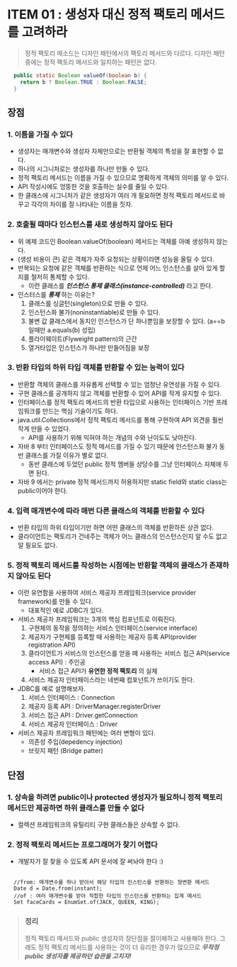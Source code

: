 # ITEM 01 : 생성자 대신 정적 팩토리 메서드를 고려하라

> 정적 팩토리 메소드는 디자인 패턴에서의 팩토리 메서드와 다르다. 디자인 패턴중에는 정적 팩토리 메서드와 일치하는 패턴은 없다.
  
```java
  public static Boolean valueOf(boolean b) {
    return b ? Boolean.TRUE : Boolean.FALSE;
  }
```

## 장점
  
### 1. 이름을 가질 수 있다  

- 생성자는 매개변수와 생성자 자체만으로는 반환될 객체의 특성을 잘 표현할 수 없다.
- 하나의 시그니처로는 생성자를 하나만 만들 수 있다.
- 정적 팩토리 메서드는 이름을 가질 수 있으므로 명확하게 객체의 의미를 알 수 있다.
- API 작성시에도 엉뚱한 것을 호출하는 실수를 줄일 수 있다.
- 한 클래스에 시그니처가 같은 생성자가 여러 개 필요하면 정적 팩토리 메서드로 바꾸고 각각의 차이를 잘 나타내는 이름을 짓자.  
  
### 2. 호출될 때마다 인스턴스를 새로 생성하지 않아도 된다  
  
- 위 예제 코드인 Boolean.valueOf(boolean) 메서드는 객체를 아예 생성하지 않는다.
- (생성 비용이 큰) 같은 객체가 자주 요청되는 상황이라면 성능을 올릴 수 있다.
- 반복되는 요청에 같은 객체를 반환하는 식으로 언제 어느 인스턴스를 살아 있게 할지를 철저히 통제할 수 있다.
  - 이런 클래스를 ***인스턴스 통제 클래스(instance-controlled)*** 라고 한다.
- 인스터스를 ***통제*** 하는 이유는?
  1. 클래스를 싱글턴(singleton)으로 만들 수 있다.
  2. 인스턴스화 불가(noninstantiable)로 만들 수 있다.
  3. 불변 값 클래스에서 동치인 인스턴스가 단 하나뿐임을 보장할 수 있다. (a==b 일때만 a.equals(b) 성립)
  4. 플라이웨이트(Flyweight pattern)의 근간
  5. 열거타입은 인스턴스가 하나만 만들어짐을 보장
  
### 3. 반환 타입의 하위 타입 객체를 반환할 수 있는 능력이 있다  
  
- 반환할 객체의 클래스를 자유롭게 선택할 수 있는 엄청난 유연성을 가질 수 있다.
- 구현 클래스를 공개하지 않고 객체를 반환할 수 있어 API를 작게 유지할 수 있다.
- 인터페이스를 정적 팩토리 메서드의 반환 타입으로 사용하는 인터페이스 기반 프레임워크를 만드는 핵심 기술이기도 하다.
- java.util.Collections에서 정적 팩토리 메서드를 통해 구현하여 API 외견을 훨씬 작게 만들 수 있었다.
  - API를 사용하기 위해 익혀야 하는 개념의 수와 난이도도 낮아진다.
- 자바 8 부터 인터페이스도 정적 메서드를 가질 수 있기 때문에 인스턴스화 불가 동반 클래스를 가질 이유가 별로 없다.
  - 동반 클래스에 두었던 public 정적 멤버들 상당수를 그냥 인터페이스 자체에 두면 된다.
- 자바 9 에서는 private 정적 메서드까지 허용하지만 static field와 static class는 public이어야 한다.

### 4. 입력 매개변수에 따라 매번 다른 클래스의 객체를 반환할 수 있다  
  
- 반환 타입의 하위 타입이기만 하면 어떤 클래스의 객체를 반환하든 상관 없다.
- 클라이언트는 팩토리가 건네주는 객체가 어느 클래스의 인스턴스인지 알 수도 없고 알 필요도 없다.  

### 5. 정적 팩토리 메서드를 작성하는 시점에는 반환할 객체의 클래스가 존재하지 않아도 된다
  
- 이런 유연함을 사용하여 서비스 제공자 프레임워크(service provider framework)를 만들 수 있다.
  - 대표적인 예로 JDBC가 있다.
- 서비스 제공자 프레임워크는 3개의 핵심 컴포넌트로 이뤄진다.
  1. 구현체의 동작을 정의하는 서비스 인터페이스(service interface)
  2. 제공자가 구현체를 등록할 때 사용하는 제공자 등록 API(provider registration API)
  3. 클라이언트가 서비스의 인스턴스를 얻을 뗴 사용하는 서비스 접근 API(service access API) : 주인공
      - 서비스 접근 API가  __유연한 정적 팩토리__ 의 실체
  4. 서비스 제공자 인터페이스라는 네번째 컴포넌트가 쓰이기도 한다.  
- JDBC를 예로 설명해보자.
  1. 서비스 인터페이스 : Connection
  2. 제공자 등록 API : DriverManager.registerDriver
  3. 서비스 접근 API : Driver.getConnection
  4. 서비스 제공자 인터페이스 : Driver
- 서비스 제공자 프레임워크 패턴에는 여러 변형이 있다.
  - 의존성 주입(depedency injection)
  - 브릿지 패턴 (Bridge patter)

## 단점

### 1. 상속을 하려면 public이나 protected 생성자가 필요하니 정적 팩토리 메서드만 제공하면 하위 클래스를 만들 수 없다

- 컬렉션 프레임워크의 유틸리티 구현 클래스들은 상속할 수 없다.

### 2. 정적 팩토리 메서드는 프로그래머가 찾기 어렵다

- 개발자가 잘 찾을 수 있도록 API 문서에 잘 써놔야 한다 :)
<pre><code>
  //from: 매개변수를 하나 받아서 해당 타입의 인스턴스를 반환하는 형변환 메서드
  Date d = Date.from(instant);
  //of : 여러 매개변수를 받아 적합한 타입의 인스턴스를 반환하는 집계 메서드
  Set<Rank> faceCards = EnumSet.of(JACK, QUEEN, KING);
</code></pre>

> ### 정리
> 정적 팩토리 메서드와 public 생성자의 장단점을 잘이해하고 사용해야 한다.
> 그래도 정적 팩토리 메서드를 사용하는 것이 더 유리한 경우가 많으므로 ***무작정 public 생성자를 제공하던 습관을 고치자!***
